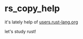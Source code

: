 # rs_copy_help
it's lately help of [users.rust-lang.org](https://users.rust-lang.org/)

let's study rust!
